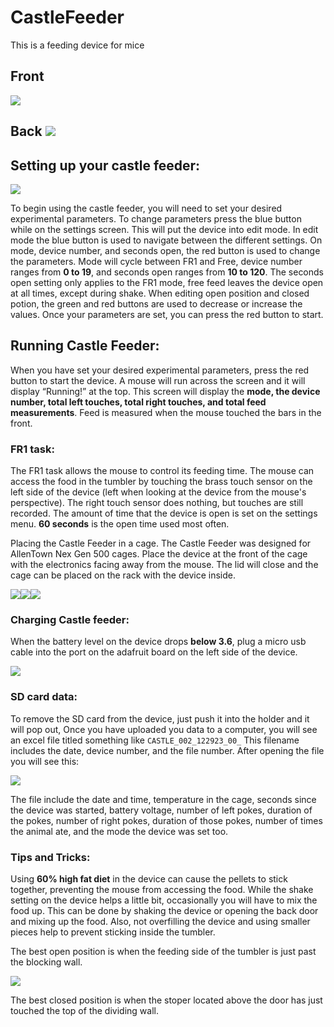 # CastleFeeder
This is a feeding device for mice

## Front 
![](https://lh7-us.googleusercontent.com/vSr7VCN0qVtdDB44vWetYbDK7vRgvD00LOMCKkTSQs4mqXMZ4WOpMdLgZp4YNw0FbxEI_BbUFCne0pqgDcHBS-8voEMCSu5zEk2-AbTlN2Jwou1Tpx4oqyLpQKtUMZkiTxR59jy5D0iI-Lqz9oddcdA)

## Back  ![](https://lh7-us.googleusercontent.com/CHlP_DLuCl7HKqEwtJ72F7hrdRNvUUlpC4PzViTq-X-as9BEmjUmHqaIItK2yMCSC8bH6Basc2wzaU_pgtALT2ZpurEHigiQ7rxscdhDUYxjnV5JQI-WSHo5CiEHGq9JxTrHOfnG5CkvM1bl4iovj-A)

  

## Setting up your castle feeder:

  
![](https://lh7-us.googleusercontent.com/UFu_ip_bKuPJxnfXzTFwt_Oapdgl-trS5rEYMW0DFjI-PUKjQdpWF1n-9NSOEbPv0f7LSmzftuXlq3giRpTQbMK_reoLVttl9Mj9mTLKRdWtM6C5c_COYrcq4GgKi5rDp-9fhdBeqxE1lWrlttsjEek)  

To begin using the castle feeder, you will need to set your desired experimental parameters. To change parameters press the blue button while on the settings screen. This will put the device into edit mode. In edit mode the blue button is used to navigate between the different settings. On mode, device number, and seconds open, the red button is used to change the parameters. Mode will cycle between FR1 and Free, device number ranges from **0 to 19**, and seconds open ranges from **10 to 120**. The seconds open setting only applies to the FR1 mode, free feed leaves the device open at all times, except during shake. When editing open position and closed potion, the green and red buttons are used to decrease or increase the values. Once your parameters are set, you can press the red button to start.

  
  
  

## Running Castle Feeder:

  

When you have set your desired experimental parameters, press the red button to start the device. A mouse will run across the screen and it will display “Running!” at the top. This screen will display the **mode, the device number, total left touches, total right touches, and total feed measurements**. Feed is measured when the mouse touched the bars in the front.

  

### FR1 task:

  

The FR1 task allows the mouse to control its feeding time. The mouse can access the food in the tumbler by touching the brass touch sensor on the left side of the device (left when looking at the device from the mouse's perspective). The right touch sensor does nothing, but touches are still recorded. The amount of time that the device is open is set on the settings menu. **60 seconds** is the open time used most often.

  
  

Placing the Castle Feeder in a cage. The Castle Feeder was designed for AllenTown Nex Gen 500 cages. Place the device at the front of the cage with the electronics facing away from the mouse. The lid will close and the cage can be placed on the rack with the device inside.

![](https://lh7-us.googleusercontent.com/dmyEzzLUFzQ8dOxM5gXccSpOoxSmiTZuiEWa-95ewH3O3lb5aMWRmBwUSwoD3VkcOeP4zOnaT5ExnaF_N2Z_vcGmw1Xpy9dp5MJgUUaaaEVaJFFTpjDImffh_6VoUsAd9DmwQUwpX45uxbphVV9zCUA)![](https://lh7-us.googleusercontent.com/ig4Q0qfnyjPcC8Oorf19aT62hAFr9A40Dc8K5q79RjznV1Ey9J6Xf3CoTEZd84nH2m4S5GyouF5Ms--FUn6d_rdzvzgHFIAkFYNvuuJHbfAcdeJfx0RK8fY_kTTQTxf5M-HJ-zpzOEMgxej6l5kX2UE)![](https://lh7-us.googleusercontent.com/WqgRPIz74PzURq2qbBGj8H8kYZvA3rvaeZGmNhwdTnyUDbLtUWAyy-oGpLKYT2z7Rnh_mafaagRp93YDFrMEbJmPw3HzEd1DtJe059-RuZRbyC-aqsFpU0v6o0V5TVd7E5nzRV1SM4RmQKHV_81uNQY)

### Charging Castle feeder:

When the battery level on the device drops **below 3.6**, plug a micro usb cable into the port on the adafruit board on the left side of the device.


![](https://lh7-us.googleusercontent.com/2HGKczvR-OhmkWS5Dx3mGRllV4TboDORGz4m02ZwNSWqNbQXxfrVwOpG3NMHGHFfUAsHRM4DMTUJhERAHLwwIOR_o3a-BrVfYmeRfytJaKOHa8BxRtaA1I5i0K7e8rLkSgQF7CReChfsA9WJ2UWplbE)

  

### SD card data:

To remove the SD card from the device, just push it into the holder and it will pop out, Once you have uploaded you data to a computer, you will see an excel file titled something like `CASTLE_002_122923_00_` This filename includes the date, device number, and the file number. After opening the file you will see this:

![](https://lh7-us.googleusercontent.com/0-oxV2rHU3RiVQPm-e08Uw-JVEMbyPkvJgFFG5m9qSNHb11nKNiobCEl-d2m6jXPMuk01YiTsJhSjJpTJQzYMBxLmEKX3T-aStNBMaSo5LJxQSmUnmXRB6xMkP2yJSdWMnPDOvymFx-ytLvW63O9zho)

The file include the date and time, temperature in the cage, seconds since the device was started, battery voltage, number of left pokes, duration of the pokes, number of right pokes, duration of those pokes, number of times the animal ate, and the mode the device was set too.

  

### Tips and Tricks:

  

Using **60% high fat diet** in the device can cause the pellets to stick together, preventing the mouse from accessing the food. While the shake setting on the device helps a little bit, occasionally you will have to mix the food up. This can be done by shaking the device or opening the back door and mixing up the food. Also, not overfilling the device and using smaller pieces help to prevent sticking inside the tumbler.

The best open position is when the feeding side of the tumbler is just past the blocking wall.

![](https://lh7-us.googleusercontent.com/D0hMUw6oZBFsbzLEoE0TVZi2tyYV9gf0kltSoccSkc1W2yaScRMTLLNQX8MNsHERkWPXCl-70cUqbDs8bxqBtw9DsxpXDyEUGbHkp_yTrgIEKfrNcGf9RyURJAMRsNANtesb3Gy9J6ytUHKKwFmT1ho)

The best closed position is when the stoper located above the door has just touched the top of the dividing wall.

